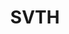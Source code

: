 ---
title: SVTH
site: https://svth.ch/
description: La Société vaudoise de théologie est une organisation para-académique qui vise à promouvoir la théologie, au service des Églises et de la société. 
tags: 
    - formation
    - réflexion
    - université
cantons:
    - Vaud
---